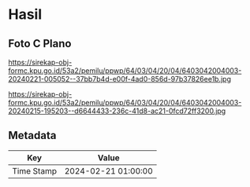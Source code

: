 # Hasil

## Foto C Plano

https://sirekap-obj-formc.kpu.go.id/53a2/pemilu/ppwp/64/03/04/20/04/6403042004003-20240221-005052--37bb7b4d-e00f-4ad0-856d-97b37826ee1b.jpg

https://sirekap-obj-formc.kpu.go.id/53a2/pemilu/ppwp/64/03/04/20/04/6403042004003-20240215-195203--d6644433-236c-41d8-ac21-0fcd72ff3200.jpg


## Metadata

| Key        | Value               |
| ---------- | ------------------- |
| Time Stamp | 2024-02-21 01:00:00 |



